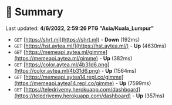 # 📖 Summary
Last updated: **4/6/2022, 2:59:26 PTG "Asia/Kuala_Lumpur"**

- `GET` [https://shrt.ml](https://shrt.ml) - **Down** (192ms)
- `GET` [https://hst.aytea.ml/](https://hst.aytea.ml/) - **Up** (4630ms)
- `GET` [https://memeapi.aytea.ml/gimme](https://memeapi.aytea.ml/gimme) - **Up** (382ms)
- `GET` [https://color.aytea.ml/4b31d6.png](https://color.aytea.ml/4b31d6.png) - **Up** (1564ms)
- `GET` [https://memeapi.aytea14.repl.co/gimme](https://memeapi.aytea14.repl.co/gimme) - **Up** (7599ms)
- `GET` [https://teledrivemy.herokuapp.com/dashboard](https://teledrivemy.herokuapp.com/dashboard) - **Up** (357ms)
